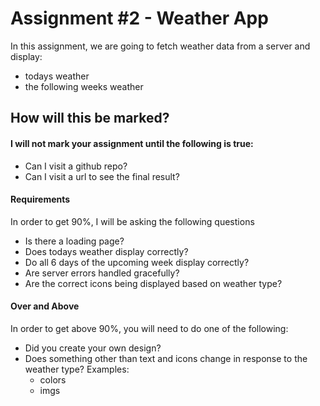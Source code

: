 # Assignment #2 - Weather App

In this assignment, we are going to fetch weather data from a server and display:
- todays weather
- the following weeks weather

## How will this be marked?

#### I will not mark your assignment until the following is true:
- Can I visit a github repo?
- Can I visit a url to see the final result?

#### Requirements
In order to get 90%, I will be asking the following questions
- Is there a loading page?
- Does todays weather display correctly?
- Do all 6 days of the upcoming week display correctly?
- Are server errors handled gracefully?
- Are the correct icons being displayed based on weather type?

#### Over and Above
In order to get above 90%, you will need to do one of the following:
- Did you create your own design?
- Does something other than text and icons change in response to the weather type? Examples:
    - colors
    - imgs


